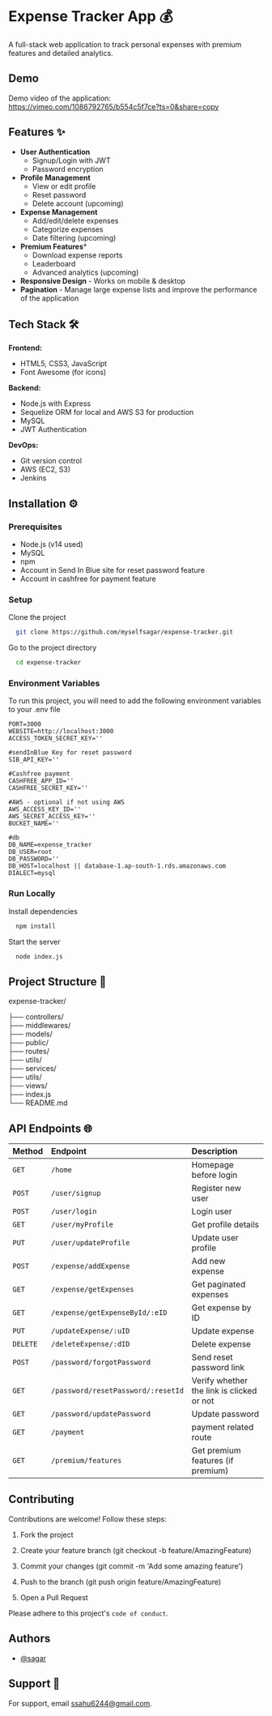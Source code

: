 
# Expense Tracker App 💰

A full-stack web application to track personal expenses with premium features and detailed analytics.



## Demo

Demo video of the application: 
https://vimeo.com/1086792765/b554c5f7ce?ts=0&share=copy

## Features ✨

- **User Authentication**
  - Signup/Login with JWT
  - Password encryption
- **Profile Management**
  - View or edit profile
  - Reset password
  - Delete account (upcoming)
- **Expense Management**
  - Add/edit/delete expenses
  - Categorize expenses
  - Date filtering (upcoming)
- **Premium Features*** 
  - Download expense reports
  - Leaderboard
  - Advanced analytics (upcoming)
- **Responsive Design** - Works on mobile & desktop
- **Pagination** - Manage large expense lists and improve the performance of the application


## Tech Stack 🛠️

**Frontend:**
- HTML5, CSS3, JavaScript
- Font Awesome (for icons)

**Backend:**
- Node.js with Express
- Sequelize ORM for local and AWS S3 for production
- MySQL
- JWT Authentication

**DevOps:**
- Git version control
- AWS (EC2, S3)
- Jenkins


## Installation ⚙️

### Prerequisites
- Node.js (v14 used)
- MySQL 
- npm
- Account in Send In Blue site for reset password feature
- Account in cashfree for payment feature

### Setup
Clone the project

```bash
  git clone https://github.com/myselfsagar/expense-tracker.git
```

Go to the project directory

```bash
  cd expense-tracker
```
### Environment Variables

To run this project, you will need to add the following environment variables to your .env file

    PORT=3000
    WEBSITE=http://localhost:3000
    ACCESS_TOKEN_SECRET_KEY=''

    #sendInBlue Key for reset password
    SIB_API_KEY=''

    #Cashfree payment
    CASHFREE_APP_ID=''
    CASHFREE_SECRET_KEY=''

    #AWS - optional if not using AWS 
    AWS_ACCESS_KEY_ID=''
    AWS_SECRET_ACCESS_KEY=''
    BUCKET_NAME=''

    #db
    DB_NAME=expense_tracker
    DB_USER=root
    DB_PASSWORD=''
    DB_HOST=localhost || database-1.ap-south-1.rds.amazonaws.com
    DIALECT=mysql
### Run Locally

Install dependencies

```bash
  npm install
```

Start the server

```bash
  node index.js
```


## Project Structure 📂
expense-tracker/
            
├── controllers/          
├── middlewares/          
├── models/  
├── public/           
├── routes/               
├── utils/  
├── services/   
├── utils/  
├── views/               
├── index.js                
└── README.md
## API Endpoints 🌐

| Method | Endpoint     | Description                |
| :-------- | :------- | :------------------------- |
| `GET` | `/home` | Homepage before login |
| `POST` | `/user/signup` | Register new user |
| `POST` | `/user/login` | Login user |
| `GET` | `/user/myProfile` | Get profile details|
| `PUT` | `/user/updateProfile` | Update user profile|
| `POST` | `/expense/addExpense` | Add new expense |
| `GET` | `/expense/getExpenses` | Get paginated expenses |
| `GET` | `/expense/getExpenseById/:eID` | Get expense by ID |
| `PUT` | `/updateExpense/:uID` | Update expense |
| `DELETE` | `/deleteExpense/:dID` | Delete expense |
| `POST` | `/password/forgotPassword` | Send reset password link |
| `GET` | `/password/resetPassword/:resetId` | Verify whether the link is clicked or not |
| `GET` | `/password/updatePassword` | Update password |
| `GET` | `/payment` | payment related route |
| `GET` | `/premium/features` | Get premium features (if premium) |	

## Contributing

Contributions are welcome! Follow these steps:

1. Fork the project

2. Create your feature branch (git checkout -b feature/AmazingFeature)

3. Commit your changes (git commit -m 'Add some amazing feature')

4. Push to the branch (git push origin feature/AmazingFeature)

5. Open a Pull Request

Please adhere to this project's `code of conduct`.


## Authors

- [@sagar](https://github.com/myselfsagar)


## Support 📧

For support, email ssahu6244@gmail.com.

